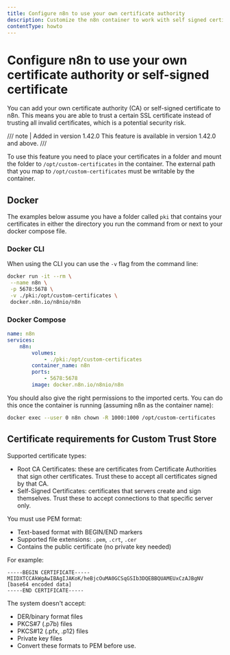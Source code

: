 ```yaml
---
title: Configure n8n to use your own certificate authority
description: Customize the n8n container to work with self signed certificates when connecting to services.
contentType: howto
---
```


# Configure n8n to use your own certificate authority or self-signed certificate

You can add your own certificate authority (CA) or self-signed certificate to n8n. This means you are able to trust a certain SSL certificate instead of trusting all invalid certificates, which is a potential security risk.

/// note | Added in version 1.42.0
This feature is available in version 1.42.0 and above.
///

To use this feature you need to place your certificates in a folder and mount the folder to `/opt/custom-certificates` in the container. The external path that you map to `/opt/custom-certificates` must be writable by the container. 

## Docker

The examples below assume you have a folder called `pki` that contains your certificates in either the directory you run the command from or next to your docker compose file.

### Docker CLI
When using the CLI you can use the `-v` flag from the command line:

```bash
docker run -it --rm \
 --name n8n \
 -p 5678:5678 \
 -v ./pki:/opt/custom-certificates \
 docker.n8n.io/n8nio/n8n
```

### Docker Compose

```yaml
name: n8n
services:
    n8n:
        volumes:
            - ./pki:/opt/custom-certificates
        container_name: n8n
        ports:
            - 5678:5678
        image: docker.n8n.io/n8nio/n8n
```

You should also give the right permissions to the imported certs. You can do this once the container is running (assuming n8n as the container name):

```bash
docker exec --user 0 n8n chown -R 1000:1000 /opt/custom-certificates
```

## Certificate requirements for Custom Trust Store

Supported certificate types:

- Root CA Certificates: these are certificates from Certificate Authorities that sign other certificates. Trust these to accept all certificates signed by that CA.
- Self-Signed Certificates: certificates that servers create and sign themselves. Trust these to accept connections to that specific server only.

You must use PEM format:

- Text-based format with BEGIN/END markers
- Supported file extensions: `.pem`, `.crt`, `.cer`
- Contains the public certificate (no private key needed)

For example:

```
-----BEGIN CERTIFICATE-----
MIIDXTCCAkWgAwIBAgIJAKoK/heBjcOuMA0GCSqGSIb3DQEBBQUAMEUxCzAJBgNV
[base64 encoded data]
-----END CERTIFICATE-----
```

The system doesn't accept:

- DER/binary format files
- PKCS#7 (.p7b) files
- PKCS#12 (.pfx, .p12) files
- Private key files
- Convert these formats to PEM before use.